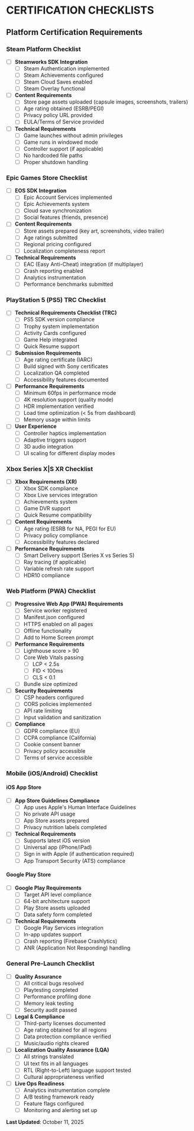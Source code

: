# CERTIFICATION CHECKLISTS

## Platform Certification Requirements

### Steam Platform Checklist

- [ ] **Steamworks SDK Integration**
  - [ ] Steam Authentication implemented
  - [ ] Steam Achievements configured
  - [ ] Steam Cloud Saves enabled
  - [ ] Steam Overlay functional

- [ ] **Content Requirements**
  - [ ] Store page assets uploaded (capsule images, screenshots, trailers)
  - [ ] Age rating obtained (ESRB/PEGI)
  - [ ] Privacy policy URL provided
  - [ ] EULA/Terms of Service provided

- [ ] **Technical Requirements**
  - [ ] Game launches without admin privileges
  - [ ] Game runs in windowed mode
  - [ ] Controller support (if applicable)
  - [ ] No hardcoded file paths
  - [ ] Proper shutdown handling

### Epic Games Store Checklist

- [ ] **EOS SDK Integration**
  - [ ] Epic Account Services implemented
  - [ ] Epic Achievements system
  - [ ] Cloud save synchronization
  - [ ] Social features (friends, presence)

- [ ] **Content Requirements**
  - [ ] Store assets prepared (key art, screenshots, video trailer)
  - [ ] Age ratings submitted
  - [ ] Regional pricing configured
  - [ ] Localization completeness report

- [ ] **Technical Requirements**
  - [ ] EAC (Easy Anti-Cheat) integration (if multiplayer)
  - [ ] Crash reporting enabled
  - [ ] Analytics instrumentation
  - [ ] Performance benchmarks submitted

### PlayStation 5 (PS5) TRC Checklist

- [ ] **Technical Requirements Checklist (TRC)**
  - [ ] PS5 SDK version compliance
  - [ ] Trophy system implementation
  - [ ] Activity Cards configured
  - [ ] Game Help integrated
  - [ ] Quick Resume support

- [ ] **Submission Requirements**
  - [ ] Age rating certificate (IARC)
  - [ ] Build signed with Sony certificates
  - [ ] Localization QA completed
  - [ ] Accessibility features documented

- [ ] **Performance Requirements**
  - [ ] Minimum 60fps in performance mode
  - [ ] 4K resolution support (quality mode)
  - [ ] HDR implementation verified
  - [ ] Load time optimization (< 5s from dashboard)
  - [ ] Memory usage within limits

- [ ] **User Experience**
  - [ ] Controller haptics implementation
  - [ ] Adaptive triggers support
  - [ ] 3D audio integration
  - [ ] UI scaling for different display modes

### Xbox Series X|S XR Checklist

- [ ] **Xbox Requirements (XR)**
  - [ ] Xbox SDK compliance
  - [ ] Xbox Live services integration
  - [ ] Achievements system
  - [ ] Game DVR support
  - [ ] Quick Resume compatibility

- [ ] **Content Requirements**
  - [ ] Age rating (ESRB for NA, PEGI for EU)
  - [ ] Privacy policy compliance
  - [ ] Accessibility features declared

- [ ] **Performance Requirements**
  - [ ] Smart Delivery support (Series X vs Series S)
  - [ ] Ray tracing (if applicable)
  - [ ] Variable refresh rate support
  - [ ] HDR10 compliance

### Web Platform (PWA) Checklist

- [ ] **Progressive Web App (PWA) Requirements**
  - [ ] Service worker registered
  - [ ] Manifest.json configured
  - [ ] HTTPS enabled on all pages
  - [ ] Offline functionality
  - [ ] Add to Home Screen prompt

- [ ] **Performance Requirements**
  - [ ] Lighthouse score > 90
  - [ ] Core Web Vitals passing
    - [ ] LCP < 2.5s
    - [ ] FID < 100ms
    - [ ] CLS < 0.1
  - [ ] Bundle size optimized

- [ ] **Security Requirements**
  - [ ] CSP headers configured
  - [ ] CORS policies implemented
  - [ ] API rate limiting
  - [ ] Input validation and sanitization

- [ ] **Compliance**
  - [ ] GDPR compliance (EU)
  - [ ] CCPA compliance (California)
  - [ ] Cookie consent banner
  - [ ] Privacy policy accessible
  - [ ] Terms of service accessible

### Mobile (iOS/Android) Checklist

#### iOS App Store

- [ ] **App Store Guidelines Compliance**
  - [ ] App uses Apple's Human Interface Guidelines
  - [ ] No private API usage
  - [ ] App Store assets prepared
  - [ ] Privacy nutrition labels completed

- [ ] **Technical Requirements**
  - [ ] Supports latest iOS version
  - [ ] Universal app (iPhone/iPad)
  - [ ] Sign in with Apple (if authentication required)
  - [ ] App Transport Security (ATS) compliance

#### Google Play Store

- [ ] **Google Play Requirements**
  - [ ] Target API level compliance
  - [ ] 64-bit architecture support
  - [ ] Play Store assets uploaded
  - [ ] Data safety form completed

- [ ] **Technical Requirements**
  - [ ] Google Play Services integration
  - [ ] In-app updates support
  - [ ] Crash reporting (Firebase Crashlytics)
  - [ ] ANR (Application Not Responding) handling

### General Pre-Launch Checklist

- [ ] **Quality Assurance**
  - [ ] All critical bugs resolved
  - [ ] Playtesting completed
  - [ ] Performance profiling done
  - [ ] Memory leak testing
  - [ ] Security audit passed

- [ ] **Legal & Compliance**
  - [ ] Third-party licenses documented
  - [ ] Age rating obtained for all regions
  - [ ] Data protection compliance verified
  - [ ] Music/audio rights cleared

- [ ] **Localization Quality Assurance (LQA)**
  - [ ] All strings translated
  - [ ] UI text fits in all languages
  - [ ] RTL (Right-to-Left) language support tested
  - [ ] Cultural appropriateness verified

- [ ] **Live Ops Readiness**
  - [ ] Analytics instrumentation complete
  - [ ] A/B testing framework ready
  - [ ] Feature flags configured
  - [ ] Monitoring and alerting set up

**Last Updated**: October 11, 2025
